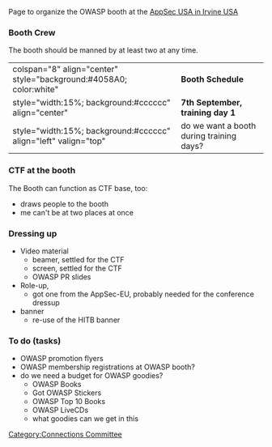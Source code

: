Page to organize the OWASP booth at the [AppSec USA in Irvine
USA](AppSec_US_2010,_CA "wikilink")

### Booth Crew

The booth should be manned by at least two at any time.

|                                                                     |                                          |
| ------------------------------------------------------------------- | ---------------------------------------- |
| colspan="8" align="center" style="background:\#4058A0; color:white" | **Booth Schedule**                       |
| style="width:15%; background:\#cccccc" align="center"               | **7th September, training day 1**        |
| style="width:15%; background:\#cccccc" align="left" valign="top"    | do we want a booth during training days? |

### CTF at the booth

The Booth can function as CTF base, too:

  - draws people to the booth
  - me can't be at two places at once

### Dressing up

  - Video material
      - beamer, settled for the CTF
      - screen, settled for the CTF
      - OWASP PR slides
  - Role-up,
      - got one from the AppSec-EU, probably needed for the conference
        dressup
  - banner
      - re-use of the HITB banner

### To do (tasks)

  - OWASP promotion flyers
  - OWASP membership registrations at OWASP booth?
  - do we need a budget for OWASP goodies?
      - OWASP Books
      - Got OWASP Stickers
      - OWASP Top 10 Books
      - OWASP LiveCDs
      - what goodies can we get in this

[Category:Connections
Committee](Category:Connections_Committee "wikilink")